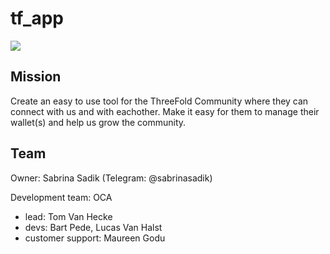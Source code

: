 # tf_app

![](https://unsplash.com/photos/ySHZCAuaa4I)



## Mission

Create an easy to use tool for the ThreeFold Community where they can connect with us and with eachother. Make it easy for them to manage their wallet(s) and help us grow the community. 


## Team
Owner: Sabrina Sadik (Telegram: @sabrinasadik)

Development team: OCA 
  - lead: Tom Van Hecke 
  - devs: Bart Pede, Lucas Van Halst
  - customer support: Maureen Godu
